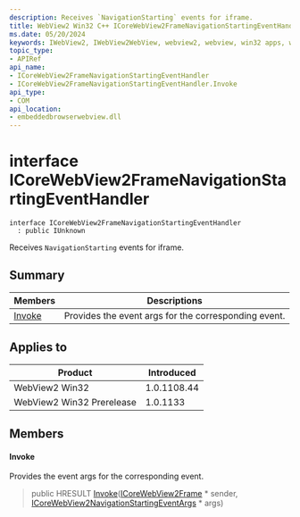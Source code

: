 ```yaml
---
description: Receives `NavigationStarting` events for iframe.
title: WebView2 Win32 C++ ICoreWebView2FrameNavigationStartingEventHandler
ms.date: 05/20/2024
keywords: IWebView2, IWebView2WebView, webview2, webview, win32 apps, win32, edge, ICoreWebView2, ICoreWebView2Controller, browser control, edge html, ICoreWebView2FrameNavigationStartingEventHandler
topic_type: 
- APIRef
api_name:
- ICoreWebView2FrameNavigationStartingEventHandler
- ICoreWebView2FrameNavigationStartingEventHandler.Invoke
api_type:
- COM
api_location:
- embeddedbrowserwebview.dll
---
```


# interface ICoreWebView2FrameNavigationStartingEventHandler

```
interface ICoreWebView2FrameNavigationStartingEventHandler
  : public IUnknown
```

Receives `NavigationStarting` events for iframe.

## Summary

 Members                        | Descriptions
--------------------------------|---------------------------------------------
[Invoke](#invoke) | Provides the event args for the corresponding event.

## Applies to

Product                         | Introduced
--------------------------------|---------------------------------------------
WebView2 Win32            |    1.0.1108.44
WebView2 Win32 Prerelease |    1.0.1133

## Members

#### Invoke

Provides the event args for the corresponding event.

> public HRESULT [Invoke](#invoke)([ICoreWebView2Frame](icorewebview2frame.md#icorewebview2frame) * sender, [ICoreWebView2NavigationStartingEventArgs](icorewebview2navigationstartingeventargs.md#icorewebview2navigationstartingeventargs) * args)

